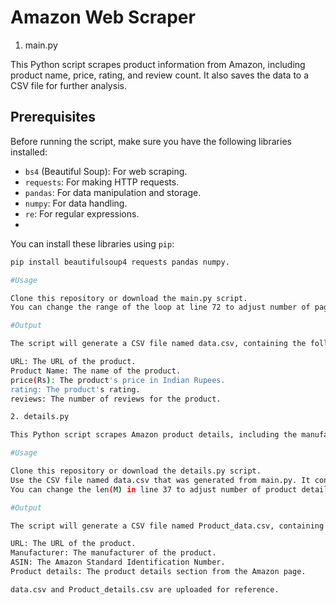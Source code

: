 # Amazon Web Scraper

1. main.py
   
This Python script scrapes product information from Amazon, including product name, price, rating, and review count. It also saves the data to a CSV file for further analysis.

## Prerequisites

Before running the script, make sure you have the following libraries installed:

- `bs4` (Beautiful Soup): For web scraping.
- `requests`: For making HTTP requests.
- `pandas`: For data manipulation and storage.
- `numpy`: For data handling.
- `re`: For regular expressions.
- 
You can install these libraries using `pip`:

```bash
pip install beautifulsoup4 requests pandas numpy.

#Usage

Clone this repository or download the main.py script.
You can change the range of the loop at line 72 to adjust number of pages whose data you want to scrape.

#Output

The script will generate a CSV file named data.csv, containing the following columns:

URL: The URL of the product.
Product Name: The name of the product.
price(Rs): The product's price in Indian Rupees.
rating: The product's rating.
reviews: The number of reviews for the product.

2. details.py

This Python script scrapes Amazon product details, including the manufacturer, ASIN (Amazon Standard Identification Number), and product details from a list of product URLs stored in a CSV file.

#Usage

Clone this repository or download the details.py script.
Use the CSV file named data.csv that was generated from main.py. It contains a column labeled URL with the Amazon product URLs you want to scrape.
You can change the len(M) in line 37 to adjust number of product details you want.

#Output

The script will generate a CSV file named Product_data.csv, containing the following columns:

URL: The URL of the product.
Manufacturer: The manufacturer of the product.
ASIN: The Amazon Standard Identification Number.
Product details: The product details section from the Amazon page.

data.csv and Product_details.csv are uploaded for reference.
